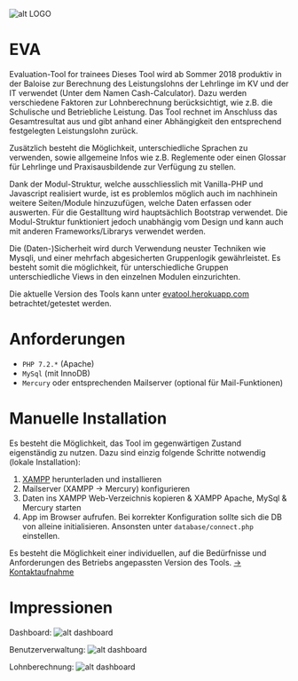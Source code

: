 ![alt LOGO](https://raw.githubusercontent.com/baloise/EVA/master/img/logo/eva/eva_logoJPG.jpg)

# EVA
Evaluation-Tool for trainees
Dieses Tool wird ab Sommer 2018 produktiv in der Baloise zur Berechnung des Leistungslohns der Lehrlinge im KV und der IT verwendet (Unter dem Namen Cash-Calculator). Dazu werden verschiedene Faktoren zur Lohnberechnung berücksichtigt, wie z.B. die Schulische und Betriebliche Leistung. Das Tool rechnet im Anschluss das Gesamtresultat aus und gibt anhand einer Abhängigkeit den entsprechend festgelegten Leistungslohn zurück.

Zusätzlich besteht die Möglichkeit, unterschiedliche Sprachen zu verwenden, sowie allgemeine Infos wie z.B. Reglemente oder einen Glossar für Lehrlinge und Praxisausbildende zur Verfügung zu stellen.

Dank der Modul-Struktur, welche ausschliesslich mit Vanilla-PHP und Javascript realisiert wurde, ist es problemlos möglich auch im nachhinein weitere Seiten/Module hinzuzufügen, welche Daten erfassen oder auswerten. Für die Gestalltung wird hauptsächlich Bootstrap verwendet. Die Modul-Struktur funktioniert jedoch unabhängig vom Design und kann auch mit anderen Frameworks/Librarys verwendet werden.

Die (Daten-)Sicherheit wird durch Verwendung neuster Techniken wie Mysqli, und einer mehrfach abgesicherten Gruppenlogik gewährleistet. Es besteht somit die möglichkeit, für unterschiedliche Gruppen unterschiedliche Views in den einzelnen Modulen einzurichten.

Die aktuelle Version des Tools kann unter [evatool.herokuapp.com](https://evatool.herokuapp.com/) betrachtet/getestet werden.

# Anforderungen
 - `PHP 7.2.*` (Apache)
 - `MySql` (mit InnoDB)
 - `Mercury` oder entsprechenden Mailserver (optional für Mail-Funktionen)

# Manuelle Installation
Es besteht die Möglichkeit, das Tool im gegenwärtigen Zustand eigenständig zu nutzen. Dazu sind einzig folgende Schritte notwendig (lokale Installation):

1. [XAMPP](https://www.apachefriends.org/de/index.html) herunterladen und installieren
2. Mailserver (XAMPP -> Mercury) konfigurieren
3. Daten ins XAMPP Web-Verzeichnis kopieren & XAMPP Apache, MySql & Mercury starten
4. App im Browser aufrufen. Bei korrekter Konfiguration sollte sich die DB von alleine initialisieren. Ansonsten unter `database/connect.php` einstellen.

Es besteht die Möglichkeit einer individuellen, auf die Bedürfnisse und Anforderungen des Betriebs angepassten Version des Tools. [-> Kontaktaufnahme](https://eliareutlinger.ch/#contact)

# Impressionen

Dashboard:
![alt dashboard](https://raw.githubusercontent.com/baloise/EVA/master/img/impressions/dashboard.PNG)

Benutzerverwaltung:
![alt dashboard](https://raw.githubusercontent.com/baloise/EVA/master/img/impressions/benutzer.PNG)

Lohnberechnung:
![alt dashboard](https://raw.githubusercontent.com/baloise/EVA/master/img/impressions/leistungslohn.PNG)
